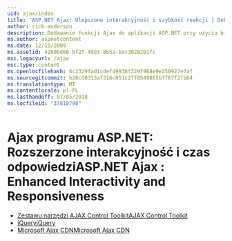 ```yaml
---
uid: ajax/index
title: 'ASP.NET Ajax: Ulepszone interakcyjność i szybkość reakcji | Dokumentacja firmy Microsoft'
author: rick-anderson
description: Dodawanie funkcji Ajax do aplikacji ASP.NET przy użyciu biblioteki jQuery lub zestawu narzędzi Ajax Control Toolkit. Zwiększa wydajność aplikacji Ajax przy użyciu Micro...
ms.author: aspnetcontent
ms.date: 12/15/2009
ms.assetid: 42b0bd66-bf2f-4993-8b5a-bac3028201fc
msc.legacyurl: /ajax
msc.type: content
ms.openlocfilehash: 6c2329fad1cdef49936f329f968e9e250927e7af
ms.sourcegitcommit: b28cd0313af316c051c2ff8549865bff67f2fbb4
ms.translationtype: MT
ms.contentlocale: pl-PL
ms.lasthandoff: 07/05/2018
ms.locfileid: "37818798"
---
```

<a name="aspnet-ajax--enhanced-interactivity-and-responsiveness"></a><span data-ttu-id="493da-104">Ajax programu ASP.NET: Rozszerzone interakcyjność i czas odpowiedzi</span><span class="sxs-lookup"><span data-stu-id="493da-104">ASP.NET Ajax : Enhanced Interactivity and Responsiveness</span></span>
====================
- [<span data-ttu-id="493da-105">Zestawu narzędzi AJAX Control Toolkit</span><span class="sxs-lookup"><span data-stu-id="493da-105">AJAX Control Toolkit</span></span>](https://go.devexpress.com/AjaxControlToolkit_ASP_Resources_ASP_AJAX_Index.aspx)
- [<span data-ttu-id="493da-106">jQuery</span><span class="sxs-lookup"><span data-stu-id="493da-106">jQuery</span></span>](http://jquery.com/)
- [<span data-ttu-id="493da-107">Microsoft Ajax CDN</span><span class="sxs-lookup"><span data-stu-id="493da-107">Microsoft Ajax CDN</span></span>](cdn/overview.md)

